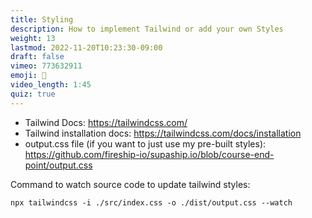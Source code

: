 ```yaml
---
title: Styling
description: How to implement Tailwind or add your own Styles
weight: 13
lastmod: 2022-11-20T10:23:30-09:00
draft: false
vimeo: 773632911
emoji: 💅
video_length: 1:45
quiz: true
---
```



- Tailwind Docs: https://tailwindcss.com/
- Tailwind installation docs: https://tailwindcss.com/docs/installation
- output.css file (if you want to just use my pre-built styles): https://github.com/fireship-io/supaship.io/blob/course-end-point/output.css

Command to watch source code to update tailwind styles:

```terminal
npx tailwindcss -i ./src/index.css -o ./dist/output.css --watch
```
